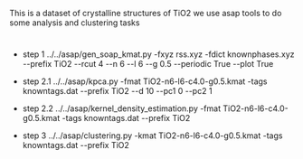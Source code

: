 This is a dataset of crystalline structures of TiO2
we use asap tools to do some analysis and clustering tasks

#
* step 1
../../asap/gen_soap_kmat.py -fxyz rss.xyz -fdict knownphases.xyz --prefix TiO2 --rcut 4 --n 6 --l 6 --g 0.5 --periodic True --plot True

* step 2.1
../../asap/kpca.py -fmat TiO2-n6-l6-c4.0-g0.5.kmat -tags knowntags.dat --prefix TiO2 --d 10 --pc1 0 --pc2 1

* step 2.2
../../asap/kernel_density_estimation.py -fmat TiO2-n6-l6-c4.0-g0.5.kmat -tags knowntags.dat --prefix TiO2

* step 3
../../asap/clustering.py -kmat TiO2-n6-l6-c4.0-g0.5.kmat -tags knowntags.dat --prefix TiO2

